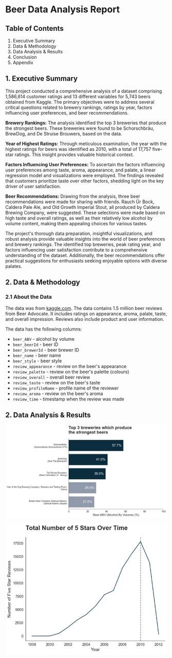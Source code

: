 # Beer Data Analysis Report

## Table of Contents

1. Executive Summary
2. Data & Methodology
3. Data Analysis & Results
4. Conclusion
5. Appendix

## 1. Executive Summary

This project conducted a comprehensive analysis of a dataset comprising 1,586,614 customer ratings and 13 different variables for 5,743 beers obtained from Kaggle. The primary objectives were to address several critical questions related to brewery rankings, ratings by year, factors influencing user preferences, and beer recommendations.

**Brewery Rankings:**
The analysis identified the top 3 breweries that produce the strongest beers. These breweries were found to be Schorschbräu, BrewDog, and De Struise Brouwers, based on the data.

**Year of Highest Ratings:**
Through meticulous examination, the year with the highest ratings for beers was identified as 2010, with a total of 17,757 five-star ratings. This insight provides valuable historical context.

**Factors Influencing User Preferences:**
To ascertain the factors influencing user preferences among taste, aroma, appearance, and palate, a linear regression model and visualizations were employed. The findings revealed that customers prioritize taste over other factors, shedding light on the key driver of user satisfaction.

**Beer Recommendations:**
Drawing from the analysis, three beer recommendations were made for sharing with friends. Rauch Ür Bock, Caldera Pale Ale, and Old Growth Imperial Stout, all produced by Caldera Brewing Company, were suggested. These selections were made based on high taste and overall ratings, as well as their relatively low alcohol by volume content, making them appealing choices for various tastes.

The project's thorough data preparation, insightful visualizations, and robust analysis provide valuable insights into the world of beer preferences and brewery rankings. The identified top breweries, peak rating year, and factors influencing user satisfaction contribute to a comprehensive understanding of the dataset. Additionally, the beer recommendations offer practical suggestions for enthusiasts seeking enjoyable options with diverse palates.


## 2. Data & Methodology

### 2.1 About the Data

The data was from [kaggle.com](https://www.kaggle.com/datasets/thedevastator/1-5-million-beer-reviews-from-beer-advocate). The data contains 1.5 million beer reviews from Beer Advocate. It includes ratings on appearance, aroma, palate, taste, and overall impression. Reviews also include product and user information.

The data has the following columns:

* `beer_ABV` - alcohol by volume
* `beer_beerId` - beer ID
* `beer_brewerId` - beer brewer ID
* `beer_name` - beer name
* `beer_style` - beer style
* `review_appearance` - review on the beer's appearance
* `review_palette` - review on the beer's palette (colours)
* `review_overall` - overall beer review
* `review_taste` - review on the beer's taste
* `review_profileName` - profile name of the reviewer
* `review_aroma` - review on the beer's aroma
* `review_time` - timestamp when the review was made

## 2. Data Analysis & Results

![Top Three Breweries](outputs/top_three_breweries.png)

![Total Number of 5 Stars Over Time](outputs/best_year.png)
